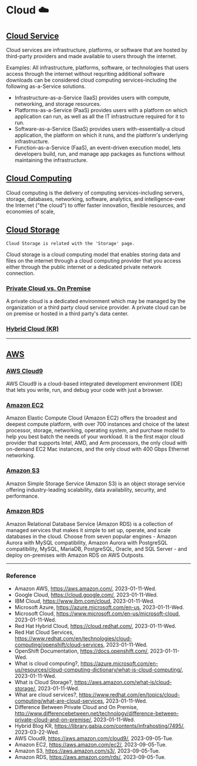 # Cloud :cloud:

## [Cloud Service](https://www.redhat.com/en/topics/cloud-computing/what-are-cloud-services)

Cloud services are infrastructure, platforms, or software that are hosted by third-party providers and made available to users through the internet.

Examples: All infrastructure, platforms, software, or technologies that users access through the internet without requriting additional software downloads can be considered cloud computing services-including the following as-a-Service solutions.
- Infrastructure-as-a-Service (IaaS) provides users with compute, networking, and storage resources.
- Platforms-as-a-Service (PaaS) provides users with a platform on which application can run, as well as all the IT infrastructure required for it to run.
- Software-as-a-Service (SaaS) provides users with-essentially-a cloud application, the platform on which it runs, and the platform's underlying infrastructure.
- Function-as-a-Service (FaaS), an event-driven execution model, lets developers build, run, and manage app packages as functions without maintaining the infrastructure.

## [Cloud Computing](https://azure.microsoft.com/en-us/resources/cloud-computing-dictionary/what-is-cloud-computing/)

Cloud computing is the delivery of computing services-including servers, storage, databases, networking, software, analytics, and intelligence-over the Internet ("the cloud") to offer faster innovation, flexible resources, and economies of scale,

## [Cloud Storage](https://aws.amazon.com/what-is/cloud-storage/)

`Cloud Storage is related with the 'Storage' page.`

Cloud storage is a cloud computing model that enables storing data and files on the internet through a cloud computing provider that you access either through the public internet or a dedicated private network connection.

### [Private Cloud vs. On Premise](http://www.differencebetween.net/technology/difference-between-private-cloud-and-on-premise/)

A private cloud is a dedicated environment which may be managed by the organization or a third party cloud service provider. A private cloud can be on premise or hosted in a third party's data center.

### [Hybrid Cloud (KR)](https://library.gabia.com/contents/infrahosting/7495/)

---

## [AWS](https://aws.amazon.com/)

### [AWS Cloud9](https://aws.amazon.com/cloud9/)

AWS Cloud9 is a cloud-based integrated development environment (IDE) that lets you write, run, and debug your code with just a browser.

### [Amazon EC2](https://aws.amazon.com/ec2/)

Amazon Elastic Compute Cloud (Amazon EC2) offers the broadest and deepest compute platform, with over 700 instances and choice of the latest processor, storage, networking, operating system, and purchase model to help you best batch the needs of your workload. It is the first major cloud provider that supports Intel, AMD, and Arm processors, the only cloud with on-demand EC2 Mac instances, and the only cloud with 400 Gbps Ethernet networking.

### [Amazon S3](https://aws.amazon.com/s3/)

Amazon Simple Storage Service (Amazon S3) is an object storage service offering industry-leading scalability, data availability, security, and performance.

### [Amazon RDS](https://aws.amazon.com/rds/)

Amazon Relational Database Service (Amazon RDS) is a collection of managed services that makes it simple to set up, operate, and scale databases in the cloud. Choose from seven popular engines - Amazon Aurora with MySQL compatibility, Amazon Aurora with PostgreSQL compatibility, MySQL, MariaDB, PostgreSQL, Oracle, and SQL Server - and deploy on-premises with Amazon RDS on AWS Outposts.

---

### Reference
- Amazon AWS, https://aws.amazon.com/, 2023-01-11-Wed.
- Google Cloud, https://cloud.google.com/, 2023-01-11-Wed.
- IBM Cloud, https://www.ibm.com/cloud, 2023-01-11-Wed.
- Microsoft Azure, https://azure.microsoft.com/en-us, 2023-01-11-Wed.
- Microsoft Cloud, https://www.microsoft.com/en-us/microsoft-cloud, 2023-01-11-Wed.
- Red Hat Hybrid Cloud, https://cloud.redhat.com/, 2023-01-11-Wed.
- Red Hat Cloud Services, https://www.redhat.com/en/technologies/cloud-computing/openshift/cloud-services, 2023-01-11-Wed.
- OpenShift Documentation, https://docs.openshift.com/, 2023-01-11-Wed.
- What is cloud computing?, https://azure.microsoft.com/en-us/resources/cloud-computing-dictionary/what-is-cloud-computing/, 2023-01-11-Wed.
- What is Cloud Storage?, https://aws.amazon.com/what-is/cloud-storage/, 2023-01-11-Wed.
- What are cloud services?, https://www.redhat.com/en/topics/cloud-computing/what-are-cloud-services, 2023-01-11-Wed.
- Difference Between Private Cloud and On Premise, http://www.differencebetween.net/technology/difference-between-private-cloud-and-on-premise/, 2023-01-11-Wed.
- Hybrid Blog KR, https://library.gabia.com/contents/infrahosting/7495/, 2023-03-22-Wed.
- AWS Cloud9, https://aws.amazon.com/cloud9/, 2023-09-05-Tue.
- Amazon EC2, https://aws.amazon.com/ec2/, 2023-09-05-Tue.
- Amazon S3, https://aws.amazon.com/s3/, 2023-09-05-Tue.
- Amazon RDS, https://aws.amazon.com/rds/, 2023-09-05-Tue.
